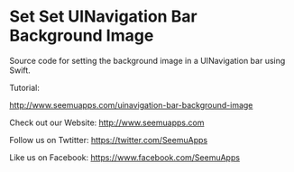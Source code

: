Set Set UINavigation Bar Background Image
=================

Source code for setting the background image in a UINavigation bar using Swift.

Tutorial: 

http://www.seemuapps.com/uinavigation-bar-background-image

Check out our Website: http://www.seemuapps.com

Follow us on Twtitter: https://twitter.com/SeemuApps

Like us on Facebook: https://www.facebook.com/SeemuApps
